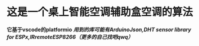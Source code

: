 # 这是一个桌上智能空调辅助盒空调的算法  
**它基于vscode的platformio**
***用到的库可能有ArduinoJson,DHT sensor library for ESPx,IRremoteESP8266（更多的自己找吧qwq）***

